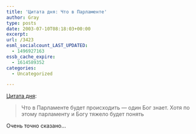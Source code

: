 ```yaml
---
title: 'Цитата дня: Что в Парламенте'
author: Gray
type: posts
date: 2003-07-10T08:18:03+00:00
excerpt:
url: /3423
esml_socialcount_LAST_UPDATED:
  - 1496927163
essb_cache_expire:
  - 1614589352
categories:
  - Uncategorized

---
```








<a href="http://www.mignews.com.ua/politic/ukraine/87439.html" target="_blank">Цитата дня</a>:

> Что в Парламенте будет происходить &#8212; один Бог знает. Хотя по этому парламенту и Богу тяжело будет понять

Очень точно сказано&#8230;